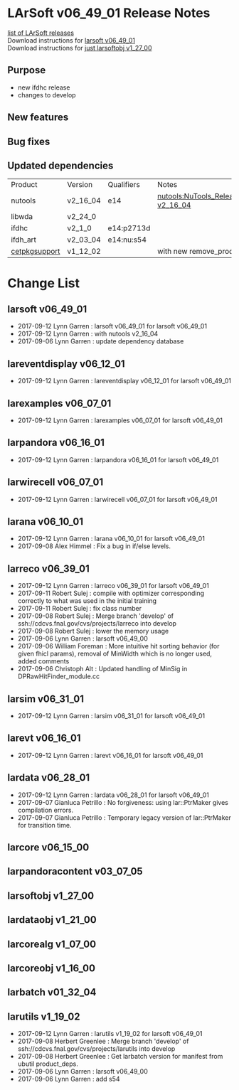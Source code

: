 # LArSoft v06_49_01 Release Notes



[list of LArSoft releases](LArSoft_release_list)  
Download instructions for [larsoft v06_49_01](http://scisoft.fnal.gov/scisoft/bundles/larsoft/v06_49_01/larsoft-v06_49_01.html)  
Download instructions for [just larsoftobj v1_27_00](http://scisoft.fnal.gov/scisoft/bundles/larsoftobj/v1_27_00/larsoftobj-v1_27_00.html)

## Purpose

-   new ifdhc release
-   changes to develop

## New features

## Bug fixes

## Updated dependencies

|                    |                   |            |                                                        |                                |
|--------------------|-------------------|------------|--------------------------------------------------------|--------------------------------|
| Product            | Version           | Qualifiers | Notes                                                  |                                |
| nutools            | v2_16_04          | e14        | [nutools:NuTools_Release_Notes#nutools-v2_16_04](https://cdcvs.fnal.gov/redmine/projects/nutools/wiki/NuTools_Release_Notes#nutools-v2_16_04) |                                |
| libwda             | v2_24_0           |            |                                                        |                                |
| ifdhc              | v2_1_0           | e14:p2713d |                                                        |                                |
| ifdh_art           | v2_03_04          | e14:nu:s54 |                                                        |                                |
| [ cetpkgsupport](https://cdcvs.fnal.gov/redmine/projects/cetpkgsupport/wiki/ ) | v1_12_02   |                                                        | with new remove_product script |

# Change List

## larsoft v06_49_01

-   2017-09-12 Lynn Garren : larsoft v06_49_01 for larsoft v06_49_01
-   2017-09-12 Lynn Garren : with nutools v2_16_04
-   2017-09-06 Lynn Garren : update dependency database

## lareventdisplay v06_12_01

-   2017-09-12 Lynn Garren : lareventdisplay v06_12_01 for larsoft v06_49_01

## larexamples v06_07_01

-   2017-09-12 Lynn Garren : larexamples v06_07_01 for larsoft v06_49_01

## larpandora v06_16_01

-   2017-09-12 Lynn Garren : larpandora v06_16_01 for larsoft v06_49_01

## larwirecell v06_07_01

-   2017-09-12 Lynn Garren : larwirecell v06_07_01 for larsoft v06_49_01

## larana v06_10_01

-   2017-09-12 Lynn Garren : larana v06_10_01 for larsoft v06_49_01
-   2017-09-08 Alex Himmel : Fix a bug in if/else levels.

## larreco v06_39_01

-   2017-09-12 Lynn Garren : larreco v06_39_01 for larsoft v06_49_01
-   2017-09-11 Robert Sulej : compile with optimizer corresponding correctly to what was used in the initial training
-   2017-09-11 Robert Sulej : fix class number
-   2017-09-08 Robert Sulej : Merge branch 'develop' of ssh://cdcvs.fnal.gov/cvs/projects/larreco into develop
-   2017-09-08 Robert Sulej : lower the memory usage
-   2017-09-06 Lynn Garren : larsoft v06_49_00
-   2017-09-06 William Foreman : More intuitive hit sorting behavior (for given fhicl params), removal of MinWidth which is no longer used, added comments
-   2017-09-06 Christoph Alt : Updated handling of MinSig in DPRawHitFinder_module.cc

## larsim v06_31_01

-   2017-09-12 Lynn Garren : larsim v06_31_01 for larsoft v06_49_01

## larevt v06_16_01

-   2017-09-12 Lynn Garren : larevt v06_16_01 for larsoft v06_49_01

## lardata v06_28_01

-   2017-09-12 Lynn Garren : lardata v06_28_01 for larsoft v06_49_01
-   2017-09-07 Gianluca Petrillo : No forgiveness: using lar::PtrMaker gives compilation errors.
-   2017-09-07 Gianluca Petrillo : Temporary legacy version of lar::PtrMaker for transition time.

## larcore v06_15_00

## larpandoracontent v03_07_05

## larsoftobj v1_27_00

## lardataobj v1_21_00

## larcorealg v1_07_00

## larcoreobj v1_16_00

## larbatch v01_32_04

## larutils v1_19_02

-   2017-09-12 Lynn Garren : larutils v1_19_02 for larsoft v06_49_01
-   2017-09-08 Herbert Greenlee : Merge branch 'develop' of ssh://cdcvs.fnal.gov/cvs/projects/larutils into develop
-   2017-09-08 Herbert Greenlee : Get larbatch version for manifest from ubutil product_deps.
-   2017-09-06 Lynn Garren : larsoft v06_49_00
-   2017-09-06 Lynn Garren : add s54
